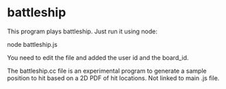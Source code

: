 battleship
==========

This program plays battleship. Just run it using node:

node battleship.js

You need to edit the file and added the user id and the board_id.

The battleship.cc file is an experimental program to generate a sample position to hit based on a 2D PDF of hit locations. Not linked to main .js file.

